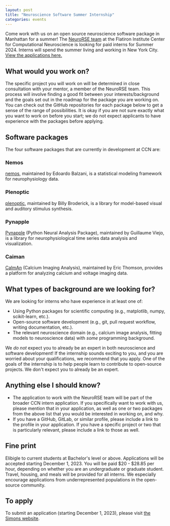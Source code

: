 ```yaml
---
layout: post
title: "Neuroscience Software Summer Internship"
categories: events
---
```


Come work with us on an open source neuroscience software package in Manhattan for a summer! The  [NeuroRSE team](https://neurorse.flatironinstitute.org/) at the Flatiron Institute Center for Computational Neuroscience is looking for paid interns for Summer 2024. Interns will spend the summer living and working in New York City. [View the applications here.](https://apply.interfolio.com/137388)

## What would you work on?
The specific project you will work on will be determined in close consultation with your mentor, a member of the NeuroRSE team. This process will involve finding a good fit between your interests/background and the goals set out in the roadmap for the package you are working on. You can check out the GitHub repositories for each package below to get a sense of the range of possibilities. It is okay if you are not sure exactly what you want to work on before you start; we do not expect applicants to have experience with the packages before applying. 

## Software packages
The four software packages that are currently in development at CCN are: 

### Nemos
[nemos](https://github.com/flatironinstitute/nemos), maintained by Edoardo Balzani, is a statistical modeling framework for neurophysiology data. 

### Plenoptic
[plenoptic](https://github.com/LabForComputationalVision/plenoptic), maintained by Billy Broderick, is a library for model-based visual and auditory stimulus synthesis. 

### Pynapple
[Pynapple](https://github.com/pynapple-org/pynapple) (Python Neural Analysis Package), maintained by Guillaume Viejo, is a library for neurophysiological time series data analysis and visualization. 

### Caiman
[CaImAn](https://github.com/flatironinstitute/CaImAn) (Calcium Imaging Analysis), maintained by Eric Thomson, provides a platform for analyzing calcium and voltage imaging data. 

## What types of background are we looking for?
We are looking for interns who have experience in at least one of: 

- Using Python packages for scientific computing (e.g., matplotlib, numpy, scikit-learn, etc.).
- Open-source software development (e.g., git, pull request workflow, writing documentation, etc.).
- The relevant neuroscience domain (e.g., calcium image analysis, fitting models to neuroscience data) with *some* programming background.

We *do not* expect you to already be an expert in both neuroscience and software development! If the internship sounds exciting to you, and you are worried about your qualifications, we recommend that you apply. One of the goals of the internship is to help people learn to contribute to open-source projects. We don't expect you to already be an expert. 

## Anything else I should know?
- The application to work with the NeuroRSE team will be part of the broader CCN intern application. If you specifically want to work with us, please mention that in your application, as well as one or two packages from the above list that you would be interested in working on, and why.
- If you have a GitHub, GitLab, or similar profile, please include a link to the profile in your application. If you have a specific project or two that is particularly relevant, please include a link to those as well.

## Fine print
Elibigle to current students at Bachelor's level or above. Applications will be accepted starting December 1, 2023. You will be paid $20 - $28.85 per hour, depending on whether you are an undergraduate or graduate student. Travel, housing, and meals will be provided for all interns. We especially encourage applications from underrepresented populations in the open-source community. 

## To apply
To submit an application (starting December 1, 2023), please visit [the Simons website](https://apply.interfolio.com/137388).
